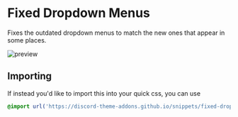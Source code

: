 # Fixed Dropdown Menus
Fixes the outdated dropdown menus to match the new ones that appear in some places.

![preview](https://discord-theme-addons.github.io/snippets/assets/screenshots/fixed-dropdown-menus.gif)

## Importing
If instead you'd like to import this into your quick css, you can use
```css
@import url('https://discord-theme-addons.github.io/snippets/fixed-dropdown-menus/index.css');
```